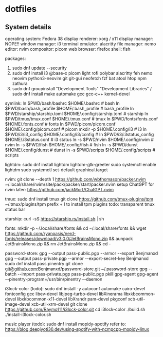 # dotfiles

## System details
operating system:   Fedora 38
display renderer:   xorg / x11
display manager:    NOPE!!
window manager:     i3
terminal emulator:  alacritty
file manager:       nemo
editor:             nvim
compositor:         picom
web browser:        firefox
shell:              fish

packages:
1. sudo dnf update --security
2. sudo dnf install i3 @base-x picom light rofi polybar alacritty feh nemo neovim python3-neovim git git-gui neofetch fzf bat atool htop npm zathura
3. sudo dnf groupinstall "Development Tools" "Development Libraries" / sudo dnf install make automake gcc gcc-c++ kernel-devel

symlink:
ln $PWD/bash/bashrc $HOME/.bashrc                               # bash
ln $PWD/bash/bash_profile $HOME/.bash_profile                   # bash_profile
ln $PWD/starship/starship.toml $HOME/.config/starship.toml      # starship
ln $PWD/tmux/tmux.conf $HOME/.tmux.conf                         # tmux
ln $PWD/fonts/fonts.conf $HOME/.fonts.conf                      # fonts
ln $PWD/picom/picom.conf $HOME/.config/picom.conf               # picom
mkdir -p $HOME/.config/i3                                       # i3
ln $PWD/i3/i3_config $HOME/.config/i3/config                    #
ln $PWD/i3/i3status_config $HOME/.i3status.conf                 # i3 status
ln -s $PWD/nvim $HOME/.config/nvim                              # nvim
ln -s $PWD/fish $HOME/.config/fish                              # fish
ln -s $PWD/dunst $HOME/.config/dunst                            # dunst
ln -s $PWD/scripts $HOME/.config/scripts                        # scripts

lightdm:
sudo dnf install lightdm lightdm-gtk-greeter
sudo systemctl enable lightdm
sudo systemctl set-default graphical.target 

nvim:
git clone --depth 1 https://github.com/wbthomason/packer.nvim ~/.local/share/nvim/site/pack/packer/start/packer.nvim
setup ChatGPT for nvim later: https://github.com/jackMort/ChatGPT.nvim

tmux:
sudo dnf install tmux
git clone https://github.com/tmux-plugins/tpm ~/.tmux/plugins/tpm
prefix + I to install tpm plugins
todo: transparent tmux status bar

starship:
curl -sS https://starship.rs/install.sh | sh

fonts:
mkdir -p ~/.local/share/fonts && cd ~/.local/share/fonts && wget https://github.com/ryanoasis/nerd-fonts/releases/download/v3.0.0/JetBrainsMono.zip && aunpack JetBrainsMono.zip && rm JetBrainsMono.zip && cd -

password-store:
gpg --output pass-public.pgp --armor --export Benjmanxd
gpg --output pass-private.pgp --armor --export-secret-key Benjmanxd
sudo dnf install pass pinentry
git clone git@github.com:Benjmanxd/password-store.git ~/.password-store
gpg --batch --import pass-private.pgp pass-public.pgp
pkill gpg-agent
gpg-agent --pinentry-program=/usr/bin/pinentry --daemon

i3lock-color (todo):
sudo dnf install -y autoconf automake cairo-devel fontconfig gcc libev-devel libjpeg-turbo-devel libXinerama libxkbcommon-devel libxkbcommon-x11-devel libXrandr pam-devel pkgconf xcb-util-image-devel xcb-util-xrm-devel
git clone https://github.com/Raymo111/i3lock-color.git
cd i3lock-color
./build.sh
./install-i3lock-color.sh

music player (todo):
sudo dnf install mopidy-spotify
refer to: https://blog.deepjyoti30.dev/using-spotify-with-ncmpcpp-mopidy-linux
